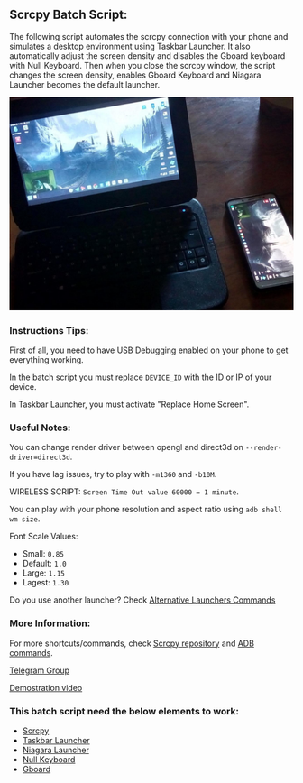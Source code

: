 ## Scrcpy Batch Script:
The following script automates the scrcpy connection with your phone and simulates a desktop environment using Taskbar Launcher. It also automatically adjust the screen density and disables the Gboard keyboard with Null Keyboard. Then when you close the scrcpy window, the script changes the screen density, enables Gboard Keyboard and Niagara Launcher becomes the default launcher.

![screenshot](Screenshots/0.jpg)
### Instructions Tips:
First of all, you need to have USB Debugging enabled on your phone to get everything working.

In the batch script you must replace `DEVICE_ID` with the ID or IP of your device.

In Taskbar Launcher, you must activate "Replace Home Screen".


### Useful Notes: 
You can change render driver between opengl and direct3d on `--render-driver=direct3d`.

If you have lag issues, try to play with `-m1360` and `-b10M`.

WIRELESS SCRIPT: `Screen Time Out value 60000 = 1 minute`.
 
You can play with your phone resolution and aspect ratio using `adb shell wm size`.
 
Font Scale Values:
 - Small: `0.85`
 - Default: `1.0`
 - Large: `1.15`
 - Lagest: `1.30`

Do you use another launcher? Check [Alternative Launchers Commands](https://github.com/Blakenidby/scrcpy_script/blob/50e88375989b7d168b08204c75918ff8dfd56b61/Alternative%20launchers.md)
### More Information: 
For more shortcuts/commands, check [Scrcpy repository](https://github.com/Genymobile/scrcpy) and [ADB commands](https://gist.github.com/Pulimet/5013acf2cd5b28e55036c82c91bd56d8).

[Telegram Group](https://t.me/joinchat/SLlAIfdCFxLeexVB)

[Demostration video](https://youtu.be/n6CgGz_69eI)
### This batch script need the below elements to work:
* [Scrcpy](https://github.com/Genymobile/scrcpy)
* [Taskbar Launcher](https://github.com/farmerbb/Taskbar)
* [Niagara Launcher](https://github.com/8bitPit/Niagara-Issues)
* [Null Keyboard](https://play.google.com/store/apps/details?id=com.wparam.nullkeyboard&hl=en)
* [Gboard](https://play.google.com/store/apps/details?id=com.google.android.inputmethod.latin&hl=en)
